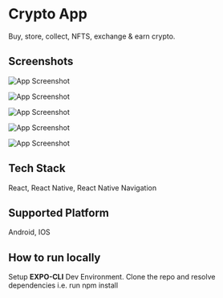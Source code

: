 
# Crypto App

Buy, store, collect, NFTS, exchange & earn crypto.

## Screenshots

![App Screenshot](https://i.postimg.cc/T1vDkRFm/Screenshot-20220729-100248-Expo-Go.jpg
)


![App Screenshot](https://i.postimg.cc/br02W7f5/Screenshot-20220729-100259-Expo-Go.jpg
)


![App Screenshot](https://i.postimg.cc/wxDJ1mRk/Screenshot-20220729-100315-Expo-Go.jpg
)


![App Screenshot](https://i.postimg.cc/WbjZg1Mc/Screenshot-20220729-100320-Expo-Go.jpg
)


![App Screenshot](https://i.postimg.cc/QxbTbZb9/Screenshot-20220729-100325-Expo-Go.jpg
)



## Tech Stack

React, React Native, React Native Navigation

## Supported Platform

Android, IOS

## How to run locally

Setup **EXPO-CLI** Dev Environment.
Clone the repo and resolve dependencies i.e. run npm install



